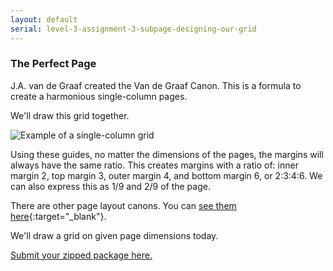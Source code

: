 ```yaml
---
layout: default
serial: level-3-assignment-3-subpage-designing-our-grid
---
```

### The Perfect Page 

J.A. van de Graaf created the Van de Graaf Canon. This is a formula to create a harmonious single-column pages.

We'll draw this grid together.

![Example of a single-column grid]({{site.url}}/svg/van-de-graaf-canon.svg "Example of a single-column grid")

Using these guides, no matter the dimensions of the pages, the margins will always have the same ratio. This creates margins with a ratio of: inner margin 2, top margin 3, outer margin 4, and bottom margin 6, or 2:3:4:6. We can also express this as 1/9 and 2/9 of the page.

There are other page layout canons. You can [see them here](https://en.wikipedia.org/wiki/Canons_of_page_construction){:target="_blank"}.

We'll draw a grid on given page dimensions today.

<span class="brightspace"><a href="https://brightspace.algonquincollege.com/d2l/lms/dropbox/user/folder_submit_files.d2l?db=351635&grpid=0&isprv=0&bp=0&ou=372600" title="Submit your zipped package on BrightSpace" target="_blank">Submit your zipped package here.</a></span>